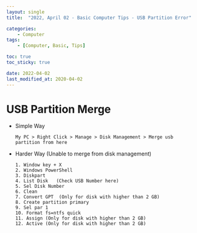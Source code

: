 ```yaml
---
layout: single
title:  "2022, April 02 - Basic Computer Tips - USB Partition Error"

categories:
    - Computer
tags:
    - [Computer, Basic, Tips]

toc: true
toc_sticky: true

date: 2022-04-02
last_modified_at: 2020-04-02
---
```


# USB Partition Merge

- Simple Way
    ```
    My PC > Right Click > Manage > Disk Management > Merge usb partition from here
    ```
- Harder Way (Unable to merge from disk management)
    ```
    1. Window key + X
    2. Windows PowerShell
    3. Diskpart
    4. List Disk   (Check USB Number here)
    5. Sel Disk Number
    6. Clean
    7. Convert GPT  (Only for disk with higher than 2 GB)
    8. Create partition primary
    9. Sel par 1
    10. Format fs=ntfs quick
    11. Assign (Only for disk with higher than 2 GB)
    12. Active (Only for disk with higher than 2 GB)
    ```
